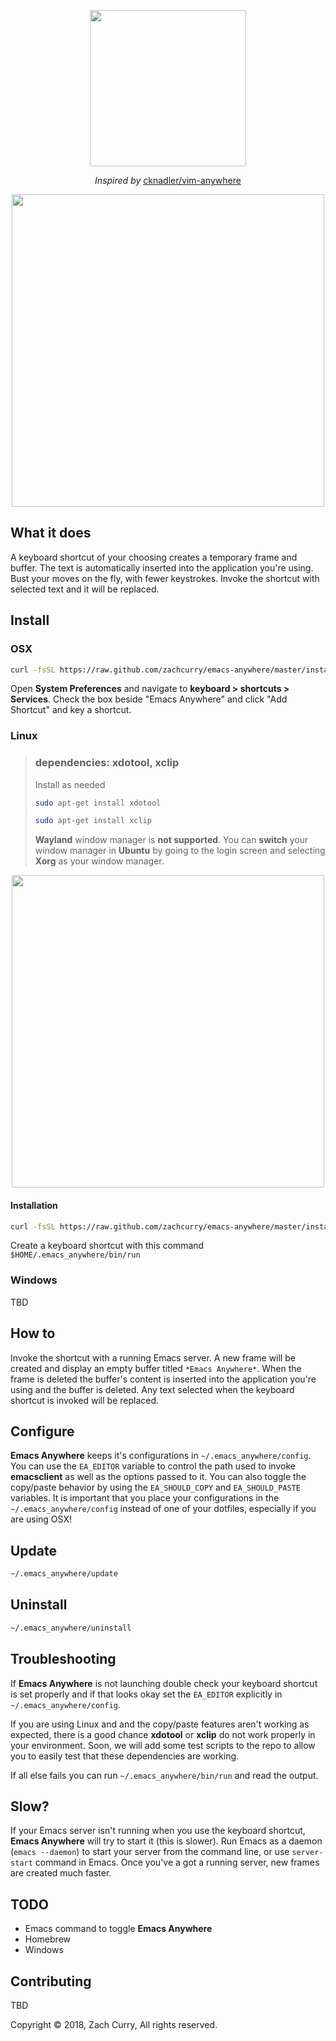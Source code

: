 <p align="center">
  <img src="https://imgur.com/KEvaVTP.jpg" width="250px"></img>
</p>
<p align="center">
  <em>Inspired by</em>
  <a href="https://github.com/cknadler/vim-anywhere">cknadler/vim-anywhere</a>
</p>

<p align="center">
  <img src="https://thumbs.gfycat.com/PlumpDeadlyAlpinegoat-size_restricted.gif" width="500px"></img>
  <h2>What it does</h2>
  A keyboard shortcut of your choosing creates a temporary frame and buffer. The text is automatically inserted into the application you&apos;re using. Bust your moves on the fly, with fewer keystrokes. Invoke the shortcut with selected text and it will be replaced.
</p>




## Install ##
### OSX ###
``` bash
curl -fsSL https://raw.github.com/zachcurry/emacs-anywhere/master/install | bash
```
Open **System Preferences** and navigate to **keyboard > shortcuts > Services**. Check the box beside "Emacs Anywhere" and click "Add Shortcut" and key a shortcut.

### Linux ###
>### dependencies: **xdotool**, **xclip** ###
>Install as needed
>``` bash
>sudo apt-get install xdotool
>```
>``` bash
>sudo apt-get install xclip
>```
>**Wayland** window manager is **not supported**. You can **switch** your window manager in **Ubuntu** by going to the login screen and selecting **Xorg** as your window manager.

<p align="center">
  <img src="https://imgur.com/DrVbpRX.jpg" width="500px"></img>
</p>


#### Installation ####


``` bash
curl -fsSL https://raw.github.com/zachcurry/emacs-anywhere/master/install | bash
```
Create a keyboard shortcut with this command `$HOME/.emacs_anywhere/bin/run`

### Windows ###
TBD

## How to ##
Invoke the shortcut with a running Emacs server. A new frame will be created and display an empty buffer titled `*Emacs Anywhere*`. When the frame is deleted the buffer's content is inserted into the application you're using and the buffer is deleted. Any text selected when the keyboard shortcut is invoked will be replaced.

## Configure ##
**Emacs Anywhere** keeps it's configurations in `~/.emacs_anywhere/config`. You can use the `EA_EDITOR` variable to control the path used to invoke **emacsclient** as well as the options passed to it. You can also toggle the copy/paste behavior by using the `EA_SHOULD_COPY` and `EA_SHOULD_PASTE` variables. It is important that you place your configurations in the `~/.emacs_anywhere/config` instead of one of your dotfiles, especially if you are using OSX!

## Update ##
``` bash
~/.emacs_anywhere/update
```

## Uninstall ##
``` bash
~/.emacs_anywhere/uninstall
```

## Troubleshooting ##
If **Emacs Anywhere** is not launching double check your keyboard shortcut is set properly and if that looks okay set the `EA_EDITOR` explicitly in `~/.emacs_anywhere/config`.

If you are using Linux and and the copy/paste features aren't working as expected, there is a good chance **xdotool** or **xclip** do not work properly in your environment. Soon, we will add some test scripts to the repo to allow you to easily test that these dependencies are working.

If all else fails you can run `~/.emacs_anywhere/bin/run` and read the output. 

## Slow? ##
If your Emacs server isn't running when you use the keyboard shortcut, **Emacs Anywhere** will try to start it (this is slower). Run Emacs as a daemon (`emacs --daemon`) to start your server from the command line, or use `server-start` command in Emacs. Once you've a got a running server, new frames are created much faster.

## TODO ##
- Emacs command to toggle **Emacs Anywhere**
- Homebrew
- Windows

## Contributing ##
TBD

Copyright © 2018, Zach Curry, All rights reserved.
